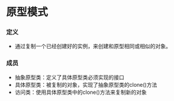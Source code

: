 # 原型模式
### 定义
- 通过复制一个已经创建好的实例，来创建和原型相同或相似的对象。
### 成员
- 抽象原型类：定义了具体原型类必须实现的接口
- 具体原型类：被复制的对象，实现了抽象原型类的clone()方法
- 访问类：使用具体原型类中的clone()方法来复制新的对象